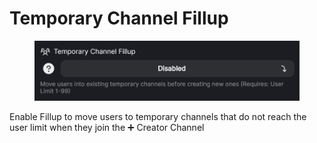 # Temporary Channel Fillup

<figure><img src="../../../.gitbook/assets/image (25).png" alt=""><figcaption></figcaption></figure>

Enable Fillup to move users to temporary channels that do not reach the user limit when they join the ➕ Creator Channel
